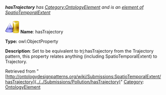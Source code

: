 ___hasTrajectory__ has [Category:OntologyElement](../../Category/OntologyElement "Category:OntologyElement") and is an [element of](../../Property/ElementOf "Property:ElementOf") [SpatioTemporalExtent](../../Submissions/SpatioTemporalExtent "Submissions:SpatioTemporalExtent")_


  




[![ObjectProperty](../../images/thumb/c/c3/ObjectProperty.gif/45px-ObjectProperty.gif)](../../Image/ObjectProperty.gif "ObjectProperty")
__Name__: hasTrajectory 


__Type:__ owl:ObjectProperty 


__Description__: Set to be equivalent to trj:hasTrajectory from the Trajectory pattern, this property relates anything (including SpatioTemporalExtent) to Trajectory. 





Retrieved from "[http://ontologydesignpatterns.org/wiki/Submissions:SpatioTemporalExtent/hasTrajectory](../../Submissions/Pollution/hasTrajectory)"
 [Category](http://ontologydesignpatterns.org/wiki/Special:Categories "Special:Categories"): [OntologyElement](../../Category/OntologyElement "Category:OntologyElement")